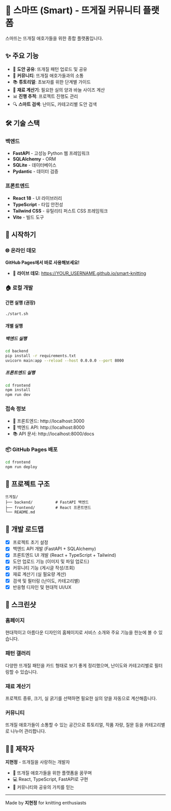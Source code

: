 # 🧶 스마뜨 (Smart) - 뜨게질 커뮤니티 플랫폼

스마뜨는 뜨개질 애호가들을 위한 종합 플랫폼입니다.

## ✨ 주요 기능

- 🎨 **도안 공유**: 뜨개질 패턴 업로드 및 공유
- 👥 **커뮤니티**: 뜨개질 애호가들과의 소통
- 📚 **튜토리얼**: 초보자를 위한 단계별 가이드
- 🧮 **재료 계산기**: 필요한 실의 양과 바늘 사이즈 계산
- 📊 **진행 추적**: 프로젝트 진행도 관리
- 🔍 **스마트 검색**: 난이도, 카테고리별 도안 검색

## 🛠 기술 스택

### 백엔드
- **FastAPI** - 고성능 Python 웹 프레임워크
- **SQLAlchemy** - ORM
- **SQLite** - 데이터베이스
- **Pydantic** - 데이터 검증

### 프론트엔드
- **React 18** - UI 라이브러리
- **TypeScript** - 타입 안전성
- **Tailwind CSS** - 유틸리티 퍼스트 CSS 프레임워크
- **Vite** - 빌드 도구

## 🚀 시작하기

### 🌐 온라인 데모
**GitHub Pages에서 바로 사용해보세요!**
- 🎨 **라이브 데모**: https://YOUR_USERNAME.github.io/smart-knitting

### 🏠 로컬 개발

#### 간편 실행 (권장)
```bash
./start.sh
```

#### 개별 실행

##### 백엔드 실행
```bash
cd backend
pip install -r requirements.txt
uvicorn main:app --reload --host 0.0.0.0 --port 8000
```

##### 프론트엔드 실행
```bash
cd frontend
npm install
npm run dev
```

### 접속 정보
- 🎨 프론트엔드: http://localhost:3000
- 🔌 백엔드 API: http://localhost:8000
- 📚 API 문서: http://localhost:8000/docs

### 📦 GitHub Pages 배포
```bash
cd frontend
npm run deploy
```

## 📁 프로젝트 구조

```
뜨게질/
├── backend/          # FastAPI 백엔드
├── frontend/         # React 프론트엔드
└── README.md
```

## 🎯 개발 로드맵

- [x] 프로젝트 초기 설정
- [x] 백엔드 API 개발 (FastAPI + SQLAlchemy)
- [x] 프론트엔드 UI 개발 (React + TypeScript + Tailwind)
- [x] 도안 업로드 기능 (이미지 및 파일 업로드)
- [x] 커뮤니티 기능 (게시글 작성/조회)
- [x] 재료 계산기 (실 필요량 계산)
- [x] 검색 및 필터링 (난이도, 카테고리별)
- [x] 반응형 디자인 및 현대적 UI/UX

## 📸 스크린샷

### 홈페이지
현대적이고 아름다운 디자인의 홈페이지로 서비스 소개와 주요 기능을 한눈에 볼 수 있습니다.

### 패턴 갤러리
다양한 뜨개질 패턴을 카드 형태로 보기 좋게 정리했으며, 난이도와 카테고리별로 필터링할 수 있습니다.

### 재료 계산기
프로젝트 종류, 크기, 실 굵기를 선택하면 필요한 실의 양을 자동으로 계산해줍니다.

### 커뮤니티
뜨개질 애호가들이 소통할 수 있는 공간으로 튜토리얼, 작품 자랑, 질문 등을 카테고리별로 나누어 관리합니다.

## 👩‍💻 제작자

**지현정** - 뜨개질을 사랑하는 개발자

- 🧶 뜨개질 애호가들을 위한 플랫폼을 꿈꾸며
- 💻 React, TypeScript, FastAPI로 구현
- 🌟 커뮤니티와 공유의 가치를 믿는

---

Made by **지현정** for knitting enthusiasts
